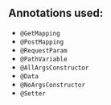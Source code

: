 ## Annotations used:

- `@GetMapping`
- `@PostMapping`
- `@RequestParam`
- `@PathVariable`
- `@AllArgsConstructor`
- `@Data`
- `@NoArgsConstructor`
- `@Setter`
